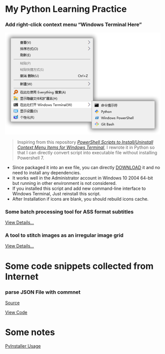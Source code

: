 # My Python Learning Practice

### Add right-click context menu “Windows Terminal Here”

![](AddTerminalToContextMenu/View.png)

> Inspiring from this repository [*PowerShell Scripts to Install/Uninstall Context Menu Items for Windows Terminal*](https://github.com/lextm/windowsterminal-shell), I rewrote it in Python so that I can directly convert script into executable file without installing Powershell 7.

- Since packaged it into an exe file, you can directly [DOWNLOAD](https://github.com/coo11/PythonScript/releases/tag/v0.0.1) it and no need to install any dependencies.
- It works well in the Administrator account in Windows 10 2004 64-bit but running in other environment is not considered.
- If you installed this script and add new command-line interface to Windows Terminal, Just reinstall this script.
- After Installation if icons are blank, you should rebuild icons cache.

### Some batch processing tool for ASS format subtitles

[View Details...](ASSPyTools/README.md#ass-字幕相关的批量处理脚本)

### A tool to stitch images as an irregular image grid

[View Details...](IrregularImageStitcher/README.md#不规则多宫格图片拼接)

# Some code snippets collected from Internet

### parse JSON File with commnet

[Source](https://zhuanlan.zhihu.com/p/99682140)

[View Code](Snippets\pJSONC.py)

# Some notes 

[PyInstaller Usage](AddTerminalToContextMenu/NOTE.md#使用-pyinstaller-打包)
